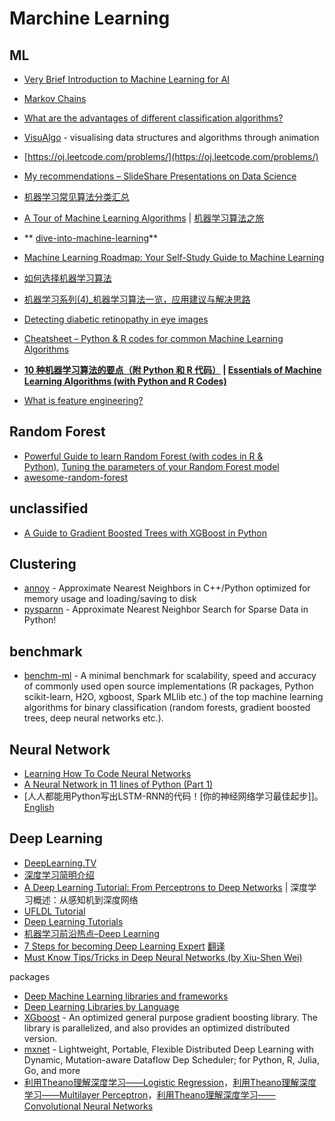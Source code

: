 # Marchine Learning


## ML

- [Very Brief Introduction to Machine Learning for AI](http://www.iro.umontreal.ca/~pift6266/H10/notes/mlintro.html)
- [Markov Chains](http://setosa.io/blog/2014/07/26/markov-chains/index.html)
- [What are the advantages of different classification algorithms?](https://www.quora.com/What-are-the-advantages-of-different-classification-algorithms)
- [VisuAlgo](http://www.comp.nus.edu.sg/~stevenha/visualization/index.html) - visualising data structures and algorithms through animation
- [https://oj.leetcode.com/problems/](https://oj.leetcode.com/problems/)
- [My recommendations – SlideShare Presentations on Data Science](http://www.analyticsvidhya.com/blog/2015/09/slideshare-presentations-data-science/)
- [机器学习常见算法分类汇总](http://www.ctocio.com/hotnews/15919.html)
- [A Tour of Machine Learning Algorithms](http://machinelearningmastery.com/a-tour-of-machine-learning-algorithms/) | [机器学习算法之旅](http://blog.jobbole.com/60809/)
- ** [dive-into-machine-learning](https://github.com/hangtwenty/dive-into-machine-learning)**
- [Machine Learning Roadmap: Your Self-Study Guide to Machine Learning](http://machinelearningmastery.com/machine-learning-roadmap-your-self-study-guide-to-machine-learning/)
- [如何选择机器学习算法](http://www.52ml.net/15063.html)
- [机器学习系列(4)_机器学习算法一览，应用建议与解决思路](http://blog.csdn.net/longxinchen_ml/article/details/50471268)
- [Detecting diabetic retinopathy in eye images](http://jeffreydf.github.io/diabetic-retinopathy-detection/)
- [Cheatsheet – Python & R codes for common Machine Learning Algorithms](http://www.analyticsvidhya.com/blog/2015/09/full-cheatsheet-machine-learning-algorithms/)
- **[10 种机器学习算法的要点（附 Python 和 R 代码）](http://blog.jobbole.com/92021/) | [Essentials of Machine Learning Algorithms (with Python and R Codes)](http://www.analyticsvidhya.com/blog/2015/08/common-machine-learning-algorithms/)**


- [What is feature engineering?](https://en.wikipedia.org/wiki/Feature_engineering)

## Random Forest

- [Powerful Guide to learn Random Forest (with codes in R & Python)](http://www.analyticsvidhya.com/blog/2015/09/random-forest-algorithm-multiple-challenges/), [Tuning the parameters of your Random Forest model](https://www.codementor.io/python/tutorial/data-science-python-pandas-r-dimensionality-reduction)
- [awesome-random-forest](https://github.com/kjw0612/awesome-random-forest)

## unclassified 

- [A Guide to Gradient Boosted Trees with XGBoost in Python](https://jessesw.com/XG-Boost/)

## Clustering

- [annoy](https://github.com/spotify/annoy) - Approximate Nearest Neighbors in C++/Python optimized for memory usage and loading/saving to disk
- [pysparnn](https://github.com/facebookresearch/pysparnn) - Approximate Nearest Neighbor Search for Sparse Data in Python!

## benchmark

- [benchm-ml](https://github.com/szilard/benchm-ml) - A minimal benchmark for scalability, speed and accuracy of commonly used open source implementations (R packages, Python scikit-learn, H2O, xgboost, Spark MLlib etc.) of the top machine learning algorithms for binary classification (random forests, gradient boosted trees, deep neural networks etc.).

## Neural Network

-  [Learning How To Code Neural Networks](https://blog.skcript.com/how-to-learn-neural-networks-758b78f2736e)
-  [A Neural Network in 11 lines of Python (Part 1)](http://iamtrask.github.io/2015/07/12/basic-python-network/)
-  [人人都能用Python写出LSTM-RNN的代码！[你的神经网络学习最佳起步]]。 [English](http://iamtrask.github.io/2015/11/15/anyone-can-code-lstm/)

## Deep Learning

- [DeepLearning.TV](https://www.youtube.com/channel/UC9OeZkIwhzfv-_Cb7fCikLQ)
- [深度学习简明介绍](http://xhrwang.me/2015/01/16/a-brief-overview-of-deep-learning.html)
- [A Deep Learning Tutorial: From Perceptrons to Deep Networks](http://www.toptal.com/machine-learning/an-introduction-to-deep-learning-from-perceptrons-to-deep-networks) | 深度学习概述：从感知机到深度网络
- [UFLDL Tutorial](http://ufldl.stanford.edu/tutorial/)
- [Deep Learning Tutorials](http://deeplearning.net/tutorial/)
- [机器学习前沿热点–Deep Learning](http://blog.sciencenet.cn/blog-315535-663215.html)
- [7 Steps for becoming Deep Learning Expert](https://www.linkedin.com/pulse/7-steps-becoming-deep-learning-expert-ankit-agarwal) [翻译](https://gist.github.com/ronaldhan/4fedc9b7f3cf95cf64b8)
- [Must Know Tips/Tricks in Deep Neural Networks (by Xiu-Shen Wei)](http://lamda.nju.edu.cn/weixs/project/CNNTricks/CNNTricks.html)

packages

- [Deep Machine Learning libraries and frameworks](https://medium.com/@abduljaleel/deep-machine-learning-libraries-and-frameworks-5fdf2bb6bfbe)
- [Deep Learning Libraries by Language](http://www.teglor.com/b/deep-learning-libraries-language-cm569/)
- [XGboost](https://github.com/dmlc/xgboost) - An optimized general purpose gradient boosting library. The library is parallelized, and also provides an optimized distributed version.
- [mxnet](http://mxnet.rtfd.org/) - Lightweight, Portable, Flexible Distributed Deep Learning with Dynamic, Mutation-aware Dataflow Dep Scheduler; for Python, R, Julia, Go, and more
- [利用Theano理解深度学习——Logistic Regression](http://blog.csdn.net/google19890102/article/details/48976021)，[利用Theano理解深度学习——Multilayer Perceptron](http://blog.csdn.net/google19890102/article/details/49071305)，[利用Theano理解深度学习——Convolutional Neural Networks](http://blog.csdn.net/google19890102/article/details/49966391)
